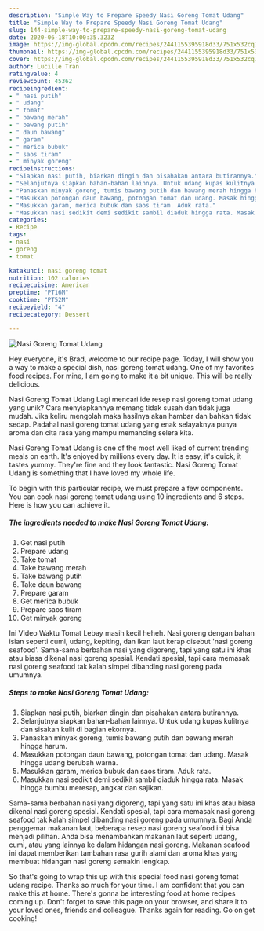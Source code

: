 ```yaml
---
description: "Simple Way to Prepare Speedy Nasi Goreng Tomat Udang"
title: "Simple Way to Prepare Speedy Nasi Goreng Tomat Udang"
slug: 144-simple-way-to-prepare-speedy-nasi-goreng-tomat-udang
date: 2020-06-18T10:00:35.323Z
image: https://img-global.cpcdn.com/recipes/2441155395918d33/751x532cq70/nasi-goreng-tomat-udang-foto-resep-utama.jpg
thumbnail: https://img-global.cpcdn.com/recipes/2441155395918d33/751x532cq70/nasi-goreng-tomat-udang-foto-resep-utama.jpg
cover: https://img-global.cpcdn.com/recipes/2441155395918d33/751x532cq70/nasi-goreng-tomat-udang-foto-resep-utama.jpg
author: Lucille Tran
ratingvalue: 4
reviewcount: 45362
recipeingredient:
- " nasi putih"
- " udang"
- " tomat"
- " bawang merah"
- " bawang putih"
- " daun bawang"
- " garam"
- " merica bubuk"
- " saos tiram"
- " minyak goreng"
recipeinstructions:
- "Siapkan nasi putih, biarkan dingin dan pisahakan antara butirannya."
- "Selanjutnya siapkan bahan-bahan lainnya. Untuk udang kupas kulitnya dan sisakan kulit di bagian ekornya."
- "Panaskan minyak goreng, tumis bawang putih dan bawang merah hingga harum."
- "Masukkan potongan daun bawang, potongan tomat dan udang. Masak hingga udang berubah warna."
- "Masukkan garam, merica bubuk dan saos tiram. Aduk rata."
- "Masukkan nasi sedikit demi sedikit sambil diaduk hingga rata. Masak hingga bumbu meresap, angkat dan sajikan."
categories:
- Recipe
tags:
- nasi
- goreng
- tomat

katakunci: nasi goreng tomat 
nutrition: 102 calories
recipecuisine: American
preptime: "PT16M"
cooktime: "PT52M"
recipeyield: "4"
recipecategory: Dessert

---
```



![Nasi Goreng Tomat Udang](https://img-global.cpcdn.com/recipes/2441155395918d33/751x532cq70/nasi-goreng-tomat-udang-foto-resep-utama.jpg)

Hey everyone, it's Brad, welcome to our recipe page. Today, I will show you a way to make a special dish, nasi goreng tomat udang. One of my favorites food recipes. For mine, I am going to make it a bit unique. This will be really delicious.

Nasi Goreng Tomat Udang Lagi mencari ide resep nasi goreng tomat udang yang unik? Cara menyiapkannya memang tidak susah dan tidak juga mudah. Jika keliru mengolah maka hasilnya akan hambar dan bahkan tidak sedap. Padahal nasi goreng tomat udang yang enak selayaknya punya aroma dan cita rasa yang mampu memancing selera kita.

Nasi Goreng Tomat Udang is one of the most well liked of current trending meals on earth. It's enjoyed by millions every day. It is easy, it's quick, it tastes yummy. They're fine and they look fantastic. Nasi Goreng Tomat Udang is something that I have loved my whole life.


To begin with this particular recipe, we must prepare a few components. You can cook nasi goreng tomat udang using 10 ingredients and 6 steps. Here is how you can achieve it.

<!--inarticleads1-->

##### The ingredients needed to make Nasi Goreng Tomat Udang:

1. Get  nasi putih
1. Prepare  udang
1. Take  tomat
1. Take  bawang merah
1. Take  bawang putih
1. Take  daun bawang
1. Prepare  garam
1. Get  merica bubuk
1. Prepare  saos tiram
1. Get  minyak goreng


Ini Video Waktu Tomat Lebay masih kecil heheh. Nasi goreng dengan bahan isian seperti cumi, udang, kepiting, dan ikan laut kerap disebut &#39;nasi goreng seafood&#39;. Sama-sama berbahan nasi yang digoreng, tapi yang satu ini khas atau biasa dikenal nasi goreng spesial. Kendati spesial, tapi cara memasak nasi goreng seafood tak kalah simpel dibanding nasi goreng pada umumnya. 

<!--inarticleads2-->

##### Steps to make Nasi Goreng Tomat Udang:

1. Siapkan nasi putih, biarkan dingin dan pisahakan antara butirannya.
1. Selanjutnya siapkan bahan-bahan lainnya. Untuk udang kupas kulitnya dan sisakan kulit di bagian ekornya.
1. Panaskan minyak goreng, tumis bawang putih dan bawang merah hingga harum.
1. Masukkan potongan daun bawang, potongan tomat dan udang. Masak hingga udang berubah warna.
1. Masukkan garam, merica bubuk dan saos tiram. Aduk rata.
1. Masukkan nasi sedikit demi sedikit sambil diaduk hingga rata. Masak hingga bumbu meresap, angkat dan sajikan.


Sama-sama berbahan nasi yang digoreng, tapi yang satu ini khas atau biasa dikenal nasi goreng spesial. Kendati spesial, tapi cara memasak nasi goreng seafood tak kalah simpel dibanding nasi goreng pada umumnya. Bagi Anda penggemar makanan laut, beberapa resep nasi goreng seafood ini bisa menjadi pilihan. Anda bisa menambahkan makanan laut seperti udang, cumi, atau yang lainnya ke dalam hidangan nasi goreng. Makanan seafood ini dapat memberikan tambahan rasa gurih alami dan aroma khas yang membuat hidangan nasi goreng semakin lengkap. 

So that's going to wrap this up with this special food nasi goreng tomat udang recipe. Thanks so much for your time. I am confident that you can make this at home. There's gonna be interesting food at home recipes coming up. Don't forget to save this page on your browser, and share it to your loved ones, friends and colleague. Thanks again for reading. Go on get cooking!
